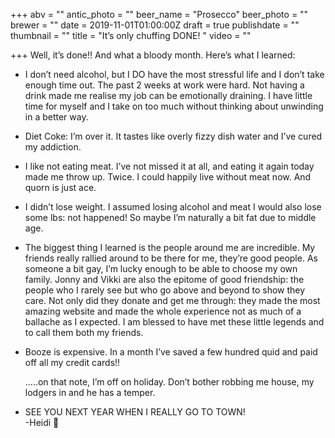 +++
abv = ""
antic_photo = ""
beer_name = "Prosecco"
beer_photo = ""
brewer = ""
date = 2019-11-01T01:00:00Z
draft = true
publishdate = ""
thumbnail = ""
title = "It’s only chuffing DONE! "
video = ""

+++
Well, it’s done!! And what a bloody month. Here’s what I learned:

* I don’t need alcohol, but I DO have the most stressful life and I don’t take enough time out. The past 2 weeks at work were hard. Not having a drink made me realise my job can be emotionally draining. I have little time for myself and I take on too much without thinking about unwinding in a better way. 
* Diet Coke: I’m over it. It tastes like overly fizzy dish water and I’ve cured my addiction. 
* I like not eating meat. I’ve not missed it at all, and eating it again today made me throw up. Twice. I could happily live without meat now. And quorn is just ace. 
* I didn’t lose weight. I assumed losing alcohol and meat I would also lose some lbs: not happened! So maybe I’m naturally a bit fat due to middle age. 
* The biggest thing I learned is the people around me are incredible. My friends really rallied around to be there for me, they’re good people. As someone a bit gay, I’m lucky enough to be able to choose my own family. Jonny and Vikki are also the epitome of good friendship: the people who I rarely see but who go above and beyond  to show they care. Not only did they donate and get me through: they made the most amazing website and made the whole experience not as much of a ballache as I expected. I am blessed to have met these little legends and to call them both my friends.
* Booze is expensive. In a month I’ve saved a few hundred quid and paid off all my credit cards!! 

  .....on that note, I’m off on holiday. Don’t bother robbing me house, my lodgers in and he has a temper. 
* SEE YOU NEXT YEAR WHEN I REALLY GO TO TOWN!   
  \-Heidi 💙